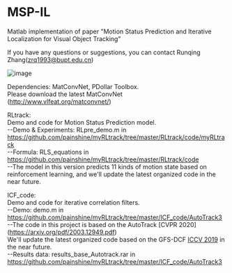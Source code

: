 # MSP-IL
Matlab implementation of paper "Motion Status Prediction and Iterative Localization for Visual Object Tracking"

If you have any questions or suggestions, you can contact Runqing Zhang(zrq1993@bupt.edu.cn)

![image](https://github.com/painshine/myRLtrack/tree/master/main_framework.jpg)


Dependencies:
MatConvNet, PDollar Toolbox.   
Please download the latest MatConvNet (http://www.vlfeat.org/matconvnet/)   

RLtrack:  
Demo and code for Motion Status Prediction model.  
--Demo & Experiments: RLpre_demo.m in https://github.com/painshine/myRLtrack/tree/master/RLtrack/code/myRLtrack  
--Formula: RLS_equations in https://github.com/painshine/myRLtrack/tree/master/RLtrack/code  
--The model in this version predicts 11 kinds of motion state based on reinforcement learning, and we'll update the latest organized code in the near future.  

ICF_code:  
Demo and code for iterative correlation filters.  
--Demo: demo.m in https://github.com/painshine/myRLtrack/tree/master/ICF_code/AutoTrack3  
--The code in this project is based on the AutoTrack [CVPR 2020] (https://arxiv.org/pdf/2003.12949.pdf)  
We'll update the latest organized code based on the GFS-DCF [ICCV 2019](https://openaccess.thecvf.com/content_ICCV_2019/papers/Xu_Joint_Group_Feature_Selection_and_Discriminative_Filter_Learning_for_Robust_ICCV_2019_paper.pdf) in the near future.  
--Results data: results_base_Autotrack.rar in https://github.com/painshine/myRLtrack/tree/master/ICF_code/AutoTrack3  

